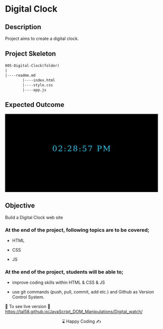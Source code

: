 # Digital Clock 

## Description
Project aims to create a digital clock.

## Project Skeleton 

```
005-Digital-Clock(folder)
|
|----readme.md         
        |----index.html  
        |----style.css   
        |----app.js
```

## Expected Outcome

![Project 005 Snapshot](./project_005.gif)

## Objective

Build a Digital Clock web site 

### At the end of the project, following topics are to be covered;

- HTML 

- CSS

- JS


### At the end of the project, students will be able to;

- improve coding skills within HTML & CSS & JS

- use git commands (push, pull, commit, add etc.) and Github as Version Control System.

🔗 To see live version 🎯https://tal58.github.io/JavaScript_DOM_Manipulations/Digital_watch/

<p align='center'> ⌛ Happy Coding  ✍ </p>

